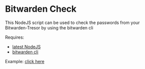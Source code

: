 Bitwarden Check
===

This NodeJS script can be used to check the passwords from your Bitwarden-Tresor by using the bitwarden cli

Requires:
- [latest NodeJS](https://nodejs.org/en/download/)
- [bitwarden cli](https://bitwarden.com/help/article/cli/)

Example: [click here](./example.js)